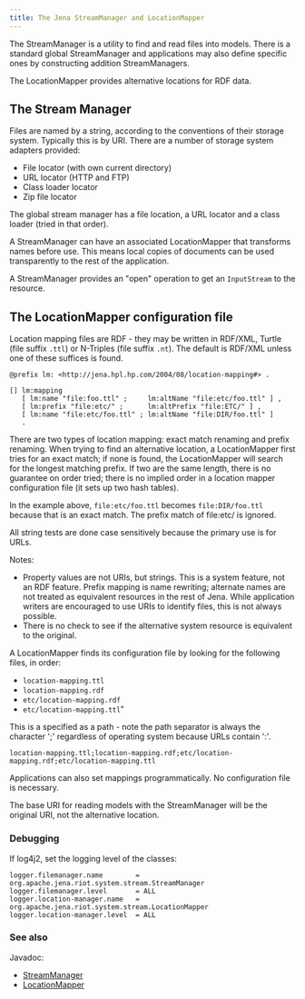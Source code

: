 ```yaml
---
title: The Jena StreamManager and LocationMapper
---
```


The StreamManager is a utility to find and read files into models.
There is a standard global StreamManager and applications may also
define specific ones by constructing addition StreamManagers.

The LocationMapper provides alternative locations for RDF data.

## The Stream Manager

Files are named by a string, according to the conventions of their
storage system. Typically this is by URI. There are a number of
storage system adapters provided:

- File locator (with own current directory)
- URL locator (HTTP and FTP)
- Class loader locator
- Zip file locator

The global stream manager has a file location, a URL locator and a
class loader (tried in that order).

A StreamManager can have an associated LocationMapper that transforms
names before use. This means local copies of documents can be used
transparently to the rest of the application.

A StreamManager provides an "open" operation to get an `InputStream`
to the resource.

## The LocationMapper configuration file

Location mapping files are RDF - they may be written in RDF/XML, Turtle
(file suffix `.ttl`) or N-Triples (file suffix `.nt`). The default
is RDF/XML unless one of these suffices is found.

    @prefix lm: <http://jena.hpl.hp.com/2004/08/location-mapping#> .

    [] lm:mapping
       [ lm:name "file:foo.ttl" ;     lm:altName "file:etc/foo.ttl" ] ,
       [ lm:prefix "file:etc/" ;      lm:altPrefix "file:ETC/" ] ,
       [ lm:name "file:etc/foo.ttl" ; lm:altName "file:DIR/foo.ttl" ]
       .

There are two types of location mapping: exact match renaming and
prefix renaming. When trying to find an alternative location, a
LocationMapper first tries for an exact match; if none is found,
the LocationMapper will search for the longest matching prefix. If
two are the same length, there is no guarantee on order tried;
there is no implied order in a location mapper configuration file
(it sets up two hash tables).

In the example above, `file:etc/foo.ttl` becomes `file:DIR/foo.ttl`
because that is an exact match. The prefix match of file:etc/ is
ignored.

All string tests are done case sensitively because the primary use
is for URLs.

Notes:

- Property values are not URIs, but strings. This is a system
  feature, not an RDF feature. Prefix mapping is name rewriting;
  alternate names are not treated as equivalent resources in the rest
  of Jena. While application writers are encouraged to use URIs to
  identify files, this is not always possible.
- There is no check to see if the alternative system resource is
  equivalent to the original.

A LocationMapper finds its configuration file by looking for the
following files, in order:

- `location-mapping.ttl`
- `location-mapping.rdf`
- `etc/location-mapping.rdf`
- `etc/location-mapping.ttl`"

This is a specified as a path - note the path separator is always
the character ';' regardless of operating system because URLs
contain ':'.

`location-mapping.ttl;location-mapping.rdf;etc/location-mapping.rdf;etc/location-mapping.ttl`

Applications can also set mappings programmatically.
No configuration file is necessary.

The base URI for reading models with the StreamManager will be the
original URI, not the alternative location.

### Debugging

If log4j2, set the logging level of the classes:

    logger.filemanager.name        = org.apache.jena.riot.system.stream.StreamManager
    logger.filemanager.level       = ALL
    logger.location-manager.name   = org.apache.jena.riot.system.stream.LocationMapper
    logger.location-manager.level  = ALL

### See also

Javadoc:

- [StreamManager](/documentation/javadoc/arq/org/apache/jena/riot/system/stream/StreamManager.html)
- [LocationMapper](/documentation/javadoc/arq/org/apache/jena/riot/system/stream/LocationMapper.html)
